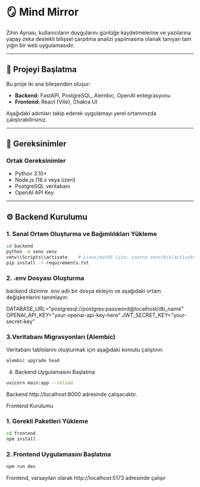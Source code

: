 # 🪞 Mind Mirror

Zihin Aynası, kullanıcıların duygularını günlüğe kaydetmelerine ve yazılarına yapay zeka destekli bilişsel çarpıtma analizi yapılmasına olanak tanıyan tam yığın bir web uygulamasıdır.

---

## 🚀 Projeyi Başlatma

Bu proje iki ana bileşenden oluşur:

- **Backend:** FastAPI, PostgreSQL, Alembic, OpenAI entegrasyonu
- **Frontend:** React (Vite), Chakra UI

Aşağıdaki adımları takip ederek uygulamayı yerel ortamınızda çalıştırabilirsiniz.

---

## 🧠 Gereksinimler

### Ortak Gereksinimler

- Python 3.10+
- Node.js (18.x veya üzeri)
- PostgreSQL veritabanı
- OpenAI API Key 

---

## ⚙️ Backend Kurulumu

### 1. Sanal Ortam Oluşturma ve Bağımlılıkları Yükleme

```bash
cd backend
python -m venv venv
venv\\Scripts\\activate    # Linux/macOS için: source venv/bin/activate
pip install -r requirements.txt
```
### 2. .env Dosyası Oluşturma
backend dizinine .env adlı bir dosya ekleyin ve aşağıdaki ortam değişkenlerini tanımlayın:

DATABASE_URL="postgresql://postgres:password@localhost/db_name"
OPENAI_API_KEY="your-openai-api-key-here"
JWT_SECRET_KEY="your-secret-key"

### 3.Veritabanı Migrasyonları (Alembic)
Veritabanı tablolarını oluşturmak için aşağıdaki komutu çalıştırın:

```bash
alembic upgrade head
```

4. Backend Uygulamasını Başlatma
```bash
uvicorn main:app --reload
```
Backend http://localhost:8000 adresinde çalışacaktır.

Frontend Kurulumu
### 1. Gerekli Paketleri Yükleme
```bash
cd frontend
npm install
```
### 2. Frontend Uygulamasını Başlatma
```bash
npm run dev
```
Frontend, varsayılan olarak http://localhost:5173 adresinde çalışır

